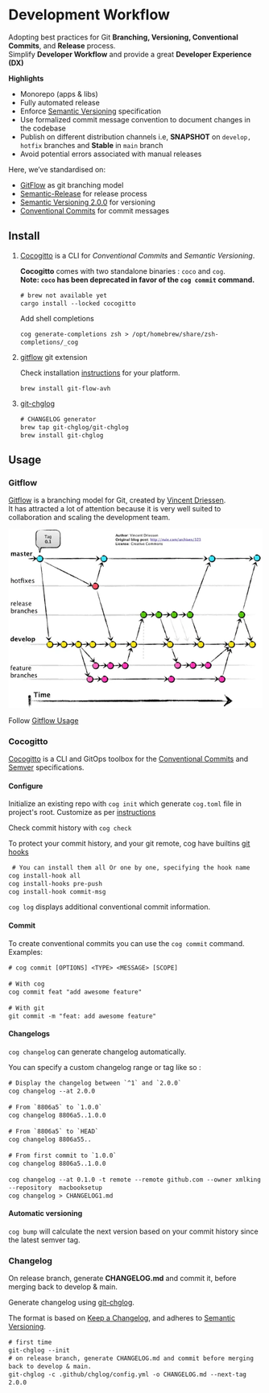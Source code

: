 # Development Workflow

Adopting best practices for Git **Branching, Versioning, Conventional Commits**, and **Release** process.<br/>
Simplify **Developer Workflow** and provide a great **Developer Experience (DX)**

**Highlights**
- Monorepo (apps & libs)
- Fully automated release
- Enforce [Semantic Versioning](https://semver.org) specification
- Use formalized commit message convention to document changes in the codebase
- Publish on different distribution channels i.e, __SNAPSHOT__ on `develop, hotfix` branches and __Stable__ in `main` branch
- Avoid potential errors associated with manual releases

Here, we’ve standardised on:

- [GitFlow](https://nvie.com/posts/a-successful-git-branching-model/) as git branching model
- [Semantic-Release](https://semantic-release.gitbook.io/semantic-release/) for release process
- [Semantic Versioning 2.0.0](https://semver.org/) for versioning
- [Conventional Commits](https://www.conventionalcommits.org/en/v1.0.0/) for commit messages


## Install

1. [Cocogitto](https://docs.cocogitto.io) is a CLI for _Conventional Commits_ and _Semantic Versioning_.

   **Cocogitto** comes with two standalone binaries : `coco` and `cog`.<br/>
   **Note: `coco` has been deprecated in favor of the `cog commit` command.**

    ```shell
    # brew not available yet
    cargo install --locked cocogitto
    ```

   Add shell completions
   ```shell
   cog generate-completions zsh > /opt/homebrew/share/zsh-completions/_cog
   ```

2. [gitflow](https://github.com/petervanderdoes/gitflow-avh) git extension

   Check installation [instructions](https://github.com/petervanderdoes/gitflow-avh/wiki/Installation) for your platform.
    ```shell
    brew install git-flow-avh
    ```

3. [git-chglog](https://github.com/git-chglog/git-chglog)

    ```shell
    # CHANGELOG generator
    brew tap git-chglog/git-chglog
    brew install git-chglog
    ```

## Usage

### Gitflow
[Gitflow](http://nvie.com/posts/a-successful-git-branching-model/) is a branching model for Git, created
by [Vincent Driessen](https://nvie.com/about/).  
It has attracted a lot of attention because it is very well suited to collaboration and scaling the development team.

![Gitflow](../../images/gitflow-overview.webp)

Follow [Gitflow Usage](./gitflow.md)

### Cocogitto
[Cocogitto](https://docs.cocogitto.io) is a CLI and GitOps toolbox for the [Conventional Commits](https://www.conventionalcommits.org/en/v1.0.0/) and [Semver]((https://semver.org/)) specifications.

#### Configure
Initialize an existing repo with `cog init` which generate `cog.toml` file in project's root.
Customize as per [instructions](https://docs.cocogitto.io/config/#general)

Check commit history with `cog check`

To protect your commit history, and your git remote, cog have builtins [git hooks](https://git-scm.com/book/en/v2/Customizing-Git-Git-Hooks)

```shell
 # You can install them all Or one by one, specifying the hook name
cog install-hook all
cog install-hooks pre-push
cog install-hook commit-msg
```

`cog log`  displays additional conventional commit information.

#### Commit
To create conventional commits you can use the `cog commit` command.
Examples:
```shell
# cog commit [OPTIONS] <TYPE> <MESSAGE> [SCOPE]

# With cog
cog commit feat "add awesome feature"

# With git
git commit -m "feat: add awesome feature"
```

#### Changelogs

`cog changelog` can generate changelog automatically.

You can specify a custom changelog range or tag like so :
```shell
# Display the changelog between `^1` and `2.0.0`
cog changelog --at 2.0.0

# From `8806a5` to `1.0.0`
cog changelog 8806a5..1.0.0

# From `8806a5` to `HEAD`
cog changelog 8806a55..

# From first commit to `1.0.0`
cog changelog 8806a5..1.0.0

cog changelog --at 0.1.0 -t remote --remote github.com --owner xmlking --repository  macbooksetup
cog changelog > CHANGELOG1.md
```

#### Automatic versioning
`cog bump` will calculate the next version based on your commit history since the latest semver tag.


### Changelog

On release branch, generate __CHANGELOG.md__ and commit it, before merging back to develop & main.

Generate changelog using [git-chglog](https://github.com/git-chglog/git-chglog).

The format is based on [Keep a Changelog](https://keepachangelog.com/en/1.0.0/), and adheres
to [Semantic Versioning](https://semver.org/spec/v2.0.0.html).

```shell
# first time
git-chglog --init
# on release branch, generate CHANGELOG.md and commit before merging back to develop & main.
git-chglog -c .github/chglog/config.yml -o CHANGELOG.md --next-tag 2.0.0
```


 